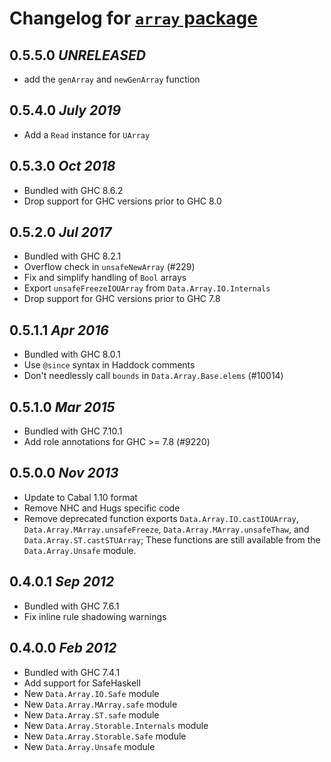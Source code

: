# Changelog for [`array` package](http://hackage.haskell.org/package/array)

## 0.5.5.0  *UNRELEASED*

* add the `genArray` and `newGenArray` function

## 0.5.4.0  *July 2019*

* Add a `Read` instance for `UArray`

## 0.5.3.0  *Oct 2018*

  * Bundled with GHC 8.6.2
  * Drop support for GHC versions prior to GHC 8.0

## 0.5.2.0  *Jul 2017*

  * Bundled with GHC 8.2.1
  * Overflow check in `unsafeNewArray` (#229)
  * Fix and simplify handling of `Bool` arrays
  * Export `unsafeFreezeIOUArray` from `Data.Array.IO.Internals`
  * Drop support for GHC versions prior to GHC 7.8

## 0.5.1.1  *Apr 2016*

  * Bundled with GHC 8.0.1
  * Use `@since` syntax in Haddock comments
  * Don't needlessly call `bounds` in `Data.Array.Base.elems` (#10014)

## 0.5.1.0  *Mar 2015*

  * Bundled with GHC 7.10.1
  * Add role annotations for GHC >= 7.8 (#9220)

## 0.5.0.0  *Nov 2013*

  * Update to Cabal 1.10 format
  * Remove NHC and Hugs specific code
  * Remove deprecated function exports `Data.Array.IO.castIOUArray`,
    `Data.Array.MArray.unsafeFreeze`, `Data.Array.MArray.unsafeThaw`,
    and `Data.Array.ST.castSTUArray`; These functions are still
    available from the `Data.Array.Unsafe` module.

## 0.4.0.1  *Sep 2012*

  * Bundled with GHC 7.6.1
  * Fix inline rule shadowing warnings

## 0.4.0.0  *Feb 2012*

  * Bundled with GHC 7.4.1
  * Add support for SafeHaskell
  * New `Data.Array.IO.Safe` module
  * New `Data.Array.MArray.safe` module
  * New `Data.Array.ST.safe` module
  * New `Data.Array.Storable.Internals` module
  * New `Data.Array.Storable.Safe` module
  * New `Data.Array.Unsafe` module
